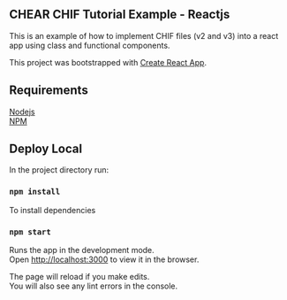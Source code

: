 ## CHEAR CHIF Tutorial Example - Reactjs

This is an example of how to implement CHIF files (v2 and v3) into a react app using class and functional components.

This project was bootstrapped with [Create React App](https://github.com/facebook/create-react-app).

## Requirements

[Nodejs](https://nodejs.org/en/download/)
<br>
[NPM](https://www.npmjs.com/get-npm)

## Deploy Local 

In the project directory run:

### `npm install` 

To install dependencies

### `npm start`

Runs the app in the development mode.<br />
Open [http://localhost:3000](http://localhost:3000) to view it in the browser.

The page will reload if you make edits.<br />
You will also see any lint errors in the console.
